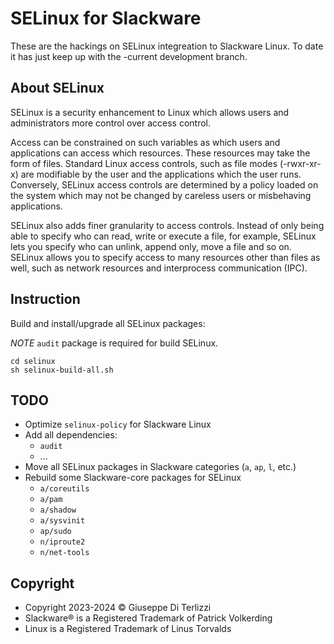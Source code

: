 # SELinux for Slackware

These are the hackings on SELinux integreation to Slackware Linux.
To date it has just keep up with the -current development branch. 

## About SELinux

SELinux is a security enhancement to Linux which allows users and administrators more control over access control.

Access can be constrained on such variables as which users and applications can access which resources. These resources may take the form of files. Standard Linux access controls, such as file modes (-rwxr-xr-x) are modifiable by the user and the applications which the user runs. Conversely, SELinux access controls are determined by a policy loaded on the system which may not be changed by careless users or misbehaving applications.

SELinux also adds finer granularity to access controls. Instead of only being able to specify who can read, write or execute a file, for example, SELinux lets you specify who can unlink, append only, move a file and so on. SELinux allows you to specify access to many resources other than files as well, such as network resources and interprocess communication (IPC). 

## Instruction

Build and install/upgrade all SELinux packages:

*NOTE* `audit` package is required for build SELinux.

    cd selinux
    sh selinux-build-all.sh

## TODO

* Optimize `selinux-policy` for Slackware Linux
* Add all dependencies:
  * `audit`
  * ...
* Move all SELinux packages in Slackware categories (`a`, `ap`, `l`, etc.)
* Rebuild some Slackware-core packages for SELinux
  * `a/coreutils`
  * `a/pam`
  * `a/shadow`
  * `a/sysvinit`
  * `ap/sudo`
  * `n/iproute2`
  * `n/net-tools`

## Copyright

 - Copyright 2023-2024 © Giuseppe Di Terlizzi
 - Slackware® is a Registered Trademark of Patrick Volkerding
 - Linux is a Registered Trademark of Linus Torvalds